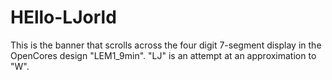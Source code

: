 # HEllo-LJorld

This is the banner that scrolls across the four digit 7-segment display in the OpenCores design "LEM1_9min".
"LJ" is an attempt at an approximation to "W".
